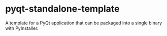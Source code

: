 # pyqt-standalone-template
A template for a PyQt application that can be packaged into a single binary with PyInstaller.
